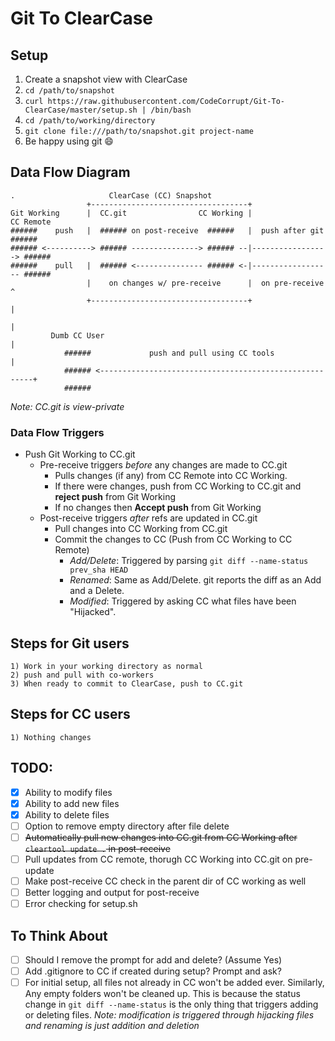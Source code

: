 # Git To ClearCase

## Setup
1. Create a snapshot view with ClearCase
2. `cd /path/to/snapshot`
3. `curl https://raw.githubusercontent.com/CodeCorrupt/Git-To-ClearCase/master/setup.sh | /bin/bash`
4. `cd /path/to/working/directory`
5. `git clone file:///path/to/snapshot.git project-name`
6. Be happy using git :smile:

## Data Flow Diagram
```
.                     ClearCase (CC) Snapshot
                 +-----------------------------------+
Git Working      |  CC.git                CC Working |                CC Remote
######    push   |  ###### on post-receive  ######   |  push after git   ######
###### <----------> ###### ---------------> ###### --|-----------------> ######
######    pull   |  ###### <--------------- ###### <-|------------------ ######
                 |    on changes w/ pre-receive      |  on pre-receive     ^
                 +-----------------------------------+                     |
                                                                           |
         Dumb CC User                                                      |
            ######             push and pull using CC tools                |
            ###### <-------------------------------------------------------+
            ######
```
_Note: CC.git is view-private_

### Data Flow Triggers
* Push Git Working to CC.git
  * Pre-receive triggers _before_ any changes are made to CC.git
    * Pulls changes (if any) from CC Remote into CC Working.
    * If there were changes, push from CC Working to CC.git and **reject push** from Git Working
    * If no changes then **Accept push** from Git Working
  * Post-receive triggers _after_ refs are updated in CC.git
    * Pull changes into CC Working from CC.git
    * Commit the changes to CC (Push from CC Working to CC Remote)
      * *Add/Delete*: Triggered by parsing `git diff --name-status prev_sha HEAD`
      * *Renamed*: Same as Add/Delete. git reports the diff as an Add and a Delete.
      * *Modified*: Triggered by asking CC what files have been "Hijacked".

## Steps for Git users
```
1) Work in your working directory as normal
2) push and pull with co-workers
3) When ready to commit to ClearCase, push to CC.git
```

## Steps for CC users
```
1) Nothing changes
```

## TODO:
- [x] Ability to modify files
- [x] Ability to add new files
- [x] Ability to delete files
- [ ] Option to remove empty directory after file delete
- [ ] ~~Automatically pull new changes into CC.git from CC Working after `cleartool update .` in post-receive~~
- [ ] Pull updates from CC remote, thorugh CC Working into CC.git on pre-update
- [ ] Make post-receive CC check in the parent dir of CC working as well
- [ ] Better logging and output for post-receive
- [ ] Error checking for setup.sh

## To Think About
- [ ] Should I remove the prompt for add and delete? (Assume Yes)
- [ ] Add .gitignore to CC if created during setup? Prompt and ask?
- [ ] For initial setup, all files not already in CC won't be added ever. Similarly, Any empty folders won't be cleaned up. This is because the status change in `git diff --name-status` is the only thing that triggers adding or deleting files. _Note: modification is triggered through hijacking files and renaming is just addition and deletion_
